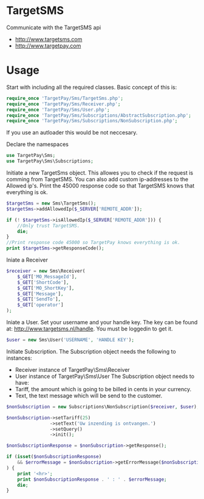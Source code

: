 TargetSMS
=========

Communicate with the TargetSMS api
 * http://www.targetsms.com
 * http://www.targetpay.com
 
Usage
=========
Start with including all the required classes. Basic concept of this is:
```php
require_once 'TargetPay/Sms/TargetSms.php';
require_once 'TargetPay/Sms/Receiver.php';
require_once 'TargetPay/Sms/User.php';
require_once 'TargetPay/Sms/Subscriptions/AbstractSubscription.php';
require_once 'TargetPay/Sms/Subscriptions/NonSubscription.php';
```
If you use an autloader this would be not neccesary.

Declare the namespaces
```php
use TargetPay\Sms;
use TargetPay\Sms\Subscriptions;
```

Initiate a new TargetSms object. This allowes you to check if the request is
comming from TargetSMS. You can also add custom ip-addresses to the Allowed ip's.
Print the 45000 response code so that TargetSMS knows that everything is ok.
```php
$targetSms = new Sms\TargetSms();
$targetSms->addAllowedIp($_SERVER['REMOTE_ADDR']);

if (! $targetSms->isAllowedIp($_SERVER['REMOTE_ADDR'])) {
    //Only trust TargetSMS.
    die;
}
//Print response code 45000 so TargetPay knows everything is ok.
print $targetSms->getResponseCode();
```

Iniate a Receiver
```php
$receiver = new Sms\Receiver(
    $_GET['MO_MessageId'],
    $_GET['ShortCode'],
    $_GET['MO_ShortKey'],
    $_GET['Message'],
    $_GET['SendTo'],
    $_GET['operator']
);
```

Iniate a User. Set your username and your handle key. The key can be found at:
http://www.targetsms.nl/handle. You must be loggedin to get it.
```php
$user = new Sms\User('USERNAME', 'HANDLE KEY');
```

Initiate Subscription. The Subscription object needs the following to instances:
* Receiver instance of TargetPay\Sms\Receiver
* User instance of TargetPay\Sms\User
The Subscription object needs to have:
* Tariff, the amount which is going to be billed in cents in your currency.
* Text, the text message which will be send to the customer.
```php
$nonSubscription = new Subscriptions\NonSubscription($receiver, $user);

$nonSubscription->setTariff(25)
                ->setText('Uw inzending is ontvangen.')
                ->setQuery()
                ->init();

$nonSubscriptionResponse = $nonSubscription->getResponse();

if (isset($nonSubscriptionResponse)
    && $errorMessage = $nonSubscription->getErrorMessage($nonSubscriptionResponse)
) {
    print '<hr>';
    print $nonSubscriptionResponse . ' : ' . $errorMessage;
    die;
}
```